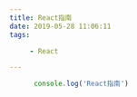 ```yaml
---
title: React指南
date: 2019-05-28 11:06:11
tags:

     - React

---
```


```js
      console.log('React指南')
```